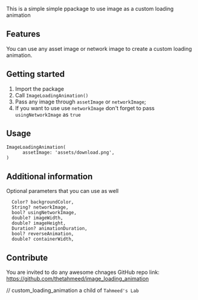 <!--
    Developer: Md. Tahmeedul Islam
    From: Dhaka, Bangladesh
    GitHub: https://github.com/thetahmeed/
    Website: https://tahmeedul.com/
-->

This is a simple simple ppackage to use image as a custom loading animation

## Features

You can use any asset image or network image to create a custom loading animation.

## Getting started

1. Import the package
2. Call ```ImageLoadingAnimation()```
3. Pass any image through ```assetImage``` or ```networkImage```;
4. If you want to use use ```networkImage``` don't forget to pass ```usingNetworkImage``` as ```true```

## Usage
```
ImageLoadingAnimation(
      assetImage: 'assets/download.png',
)
```

## Additional information
Optional parameters that you can use as well
```
  Color? backgroundColor,
  String? networkImage,
  bool? usingNetworkImage,
  double? imageWidth,
  double? imageHeight,
  Duration? animationDuration,
  bool? reverseAnimation,
  double? containerWidth,
```

## Contribute
You are invited to do any awesome chnages
GitHub repo link: https://github.com/thetahmeed/image_loading_animation


// custom_loading_animation a child of ```Tahmeed's Lab```